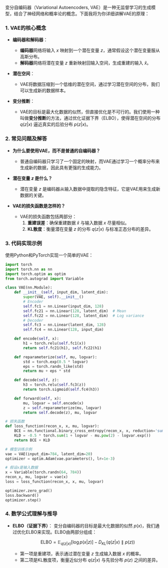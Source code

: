 变分自编码器（Variational Autoencoders, VAE）是一种无监督学习的生成模型，结合了神经网络和概率论的概念。下面我将为你详细讲解VAE的原理：

### 1. **VAE的核心概念**

- **编码器和解码器**：
  - **编码器**网络将输入 $x$ 映射到一个潜在变量 $z$，通常假设这个潜在变量服从高斯分布。
  - **解码器**网络将潜在变量 $z$ 重新映射回输入空间，生成重建的输入 $\hat{x}$。

- **潜在空间**：
  - VAE将数据压缩到一个低维的潜在空间，通过学习潜在空间的分布，我们可以生成新的数据样本。

- **变分推断**：
  - VAE的目标是最大化数据的似然，但直接优化是不可行的。我们使用一种叫做**变分推断**的方法，通过优化证据下界（ELBO），使得潜在空间的分布 $q(z|x)$ 逼近真实的后验分布 $p(z|x)$。

### 2. **常见问题及解答**

- **为什么要使用VAE，而不是普通的自编码器？**
  - 普通自编码器只学习了一个固定的映射，而VAE通过学习一个概率分布来生成新的数据，因此具有更强的生成能力。

- **潜在变量 $z$ 是什么？**
  - 潜在变量 $z$ 是编码器从输入数据中提取的隐含特征，它是VAE用来生成新数据的关键。

- **VAE的损失函数是怎样的？**
  - VAE的损失函数包括两部分：
    1. **重建误差**：确保重建数据 $\hat{x}$ 与输入数据 $x$ 尽量相似。
    2. **KL散度**：衡量潜在变量 $z$ 的分布 $q(z|x)$ 与标准正态分布的差异。

### 3. **代码实现示例**

使用Python和PyTorch实现一个简单的VAE：

```python
import torch
import torch.nn as nn
import torch.optim as optim
from torch.autograd import Variable

class VAE(nn.Module):
    def __init__(self, input_dim, latent_dim):
        super(VAE, self).__init__()
        # Encoder
        self.fc1 = nn.Linear(input_dim, 128)
        self.fc21 = nn.Linear(128, latent_dim)  # Mean
        self.fc22 = nn.Linear(128, latent_dim)  # Log variance
        # Decoder
        self.fc3 = nn.Linear(latent_dim, 128)
        self.fc4 = nn.Linear(128, input_dim)

    def encode(self, x):
        h1 = torch.relu(self.fc1(x))
        return self.fc21(h1), self.fc22(h1)

    def reparameterize(self, mu, logvar):
        std = torch.exp(0.5 * logvar)
        eps = torch.randn_like(std)
        return mu + eps * std

    def decode(self, z):
        h3 = torch.relu(self.fc3(z))
        return torch.sigmoid(self.fc4(h3))

    def forward(self, x):
        mu, logvar = self.encode(x)
        z = self.reparameterize(mu, logvar)
        return self.decode(z), mu, logvar

# 损失函数
def loss_function(recon_x, x, mu, logvar):
    BCE = nn.functional.binary_cross_entropy(recon_x, x, reduction='sum')
    KLD = -0.5 * torch.sum(1 + logvar - mu.pow(2) - logvar.exp())
    return BCE + KLD

# 模型训练示例
vae = VAE(input_dim=784, latent_dim=20)
optimizer = optim.Adam(vae.parameters(), lr=1e-3)

# 假设x是输入数据
x = Variable(torch.randn(64, 784))
recon_x, mu, logvar = vae(x)
loss = loss_function(recon_x, x, mu, logvar)

optimizer.zero_grad()
loss.backward()
optimizer.step()
```

### 4. **数学公式理解与推导**

- **ELBO（证据下界）**：
  变分自编码器的目标是最大化数据的似然 $p(x)$，我们通过优化ELBO来实现。ELBO由两部分组成：
  
  $$
  \text{ELBO} = \mathbb{E}_{q(z|x)}[\log p(x|z)] - D_{KL}(q(z|x) \parallel p(z))
  $$
  
  - 第一项是重建项，表示通过潜在变量 $z$ 生成输入数据 $x$ 的概率。
  - 第二项是KL散度项，衡量近似分布 $q(z|x)$ 与先验分布 $p(z)$ 之间的差异。


